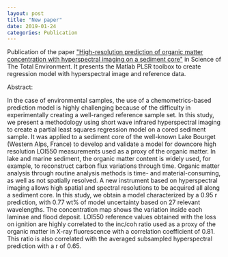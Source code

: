 ```yaml
---
layout: post
title: "New paper"
date: 2019-01-24
categories: Publication
---
```


Publication of the paper <a href="https://www.sciencedirect.com/science/article/pii/S0048969719303699">"High-resolution prediction of organic matter concentration with hyperspectral imaging on a sediment core"</a> in Science of The Total Environment. It presents the Matlab PLSR toolbox to create regression model with hyperspectral image and reference data.

Abstract:

In the case of environmental samples, the use of a chemometrics-based prediction model is highly challenging because of the difficulty in experimentally creating a well-ranged reference sample set. In this study, we present a methodology using short wave infrared hyperspectral imaging to create a partial least squares regression model on a cored sediment sample. It was applied to a sediment core of the well-known Lake Bourget (Western Alps, France) to develop and validate a model for downcore high resolution LOI550 measurements used as a proxy of the organic matter. In lake and marine sediment, the organic matter content is widely used, for example, to reconstruct carbon flux variations through time. Organic matter analysis through routine analysis methods is time- and material-consuming, as well as not spatially resolved. A new instrument based on hyperspectral imaging allows high spatial and spectral resolutions to be acquired all along a sediment core. In this study, we obtain a model characterized by a 0.95 r prediction, with 0.77 wt% of model uncertainty based on 27 relevant wavelengths. The concentration map shows the variation inside each laminae and flood deposit. LOI550 reference values obtained with the loss on ignition are highly correlated to the inc/coh ratio used as a proxy of the organic matter in X-ray fluorescence with a correlation coefficient of 0.81. This ratio is also correlated with the averaged subsampled hyperspectral prediction with a r of 0.65.
